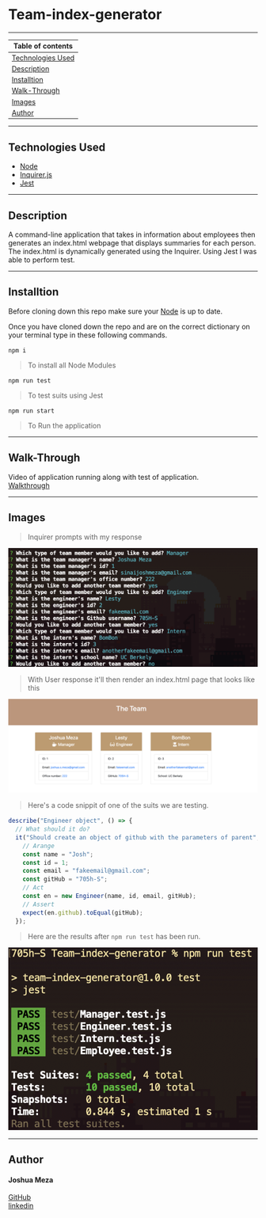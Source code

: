 # Team-index-generator

---

| Table of contents                       |
| --------------------------------------- |
| [Technologies Used](#Technologies-Used) |
| [Description](#Description)             |
| [Installtion](#Installtion)             |
| [Walk-Through](#Walk-Through)           |
| [Images](#Images)                       |
| [Author](#Author)                       |

---

## Technologies Used

- [Node](https://nodejs.dev/)
- [Inquirer.js](https://www.npmjs.com/package/inquirer)
- [Jest](https://www.npmjs.com/package/jest)

---

## Description

A command-line application that takes in information about employees then generates an index.html webpage that displays summaries for each person. The index.html is dynamically generated using the Inquirer. Using Jest I was able to perform test.

---

## Installtion

Before cloning down this repo make sure your [Node](https://nodejs.dev/) is up to date.

Once you have cloned down the repo and are on the correct dictionary on your terminal type in these following commands.

```
npm i
```

> To install all Node Modules

```
npm run test
```

> To test suits using Jest

```
npm run start
```

> To Run the application

---

## Walk-Through

Video of application running along with test of application.
<br>
[Walkthrough](https://drive.google.com/file/d/1bVblRhhKAZXMO-HcciIhxP9XetvzfQdf/view)

---

## Images

> Inquirer prompts with my response

![Inquirer](image/Inguier.png)

> With User response it'll then render an index.html page that looks like this

![Fullsite](image/FullSite.png)

> Here's a code snippit of one of the suits we are testing.

```javascript
describe("Engineer object", () => {
  // What should it do?
  it("Should create an object of github with the parameters of parent", () => {
    // Arange
    const name = "Josh";
    const id = 1;
    const email = "fakeemail@gmail.com";
    const gitHub = "705h-S";
    // Act
    const en = new Engineer(name, id, email, gitHub);
    // Assert
    expect(en.github).toEqual(gitHub);
  });

```

> Here are the results after `npm run test` has been run.

![test](image/Test.png)

---

## Author

#### Joshua Meza

[GitHub](https://github.com/705h-S) <br>
[linkedin](https://www.linkedin.com/in/joshua-meza-918b77224/)

